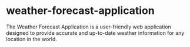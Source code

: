 # weather-forecast-application
The Weather Forecast Application is a user-friendly web application designed to provide accurate and up-to-date weather information for any location in the world.
